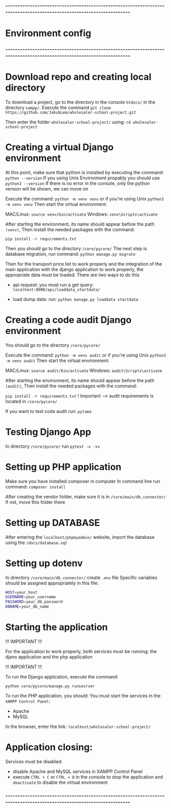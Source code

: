 ### --------------------------------------------------------------------------------------------------------------------
# Environment config
### --------------------------------------------------------------------------------------------------------------------


# Download repo and creating local directory

To download a project, go to the directory in the console `htdocs/` in the directory `xampp/`.
Execute the command `git clone https://github.com/JakubLem/wholesaler-school-project.git`

Then enter the folder `wholesaler-school-project/` using: 
```cd wholesaler-school-project```

# Creating a virtual Django environment

At this point, make sure that python is installed by executing the command: `python --version`
If you using Unix Environment propably you should use `python3 --version`
If there is no error in the console, only the python version will be shown, we can move on

Execute the command: `python -m venv venv` or if you're using Unix `python3 -m venv venv`
Then start the virtual environment:

MAC/Linux: `source venv/bin/activate`
Windows: `venv\Scripts\activate`

After starting the environment, its name should appear before the path `(venv)`, 
Then install the needed packages with the command:

`pip install -r requirements.txt`

Then you should go to the directory `/core/pycore/`
The next step is database migration, run command: `python manage.py migrate`

Then for the transport price list to work properly and the integration of the main application with the django application to work properly, the appropriate data must be loaded. There are two ways to do this

- api request:
you must run a get query: `localhost:8000/api/loaddata_startdata/`


- load dump data: 
run: `python manage.py loaddata startdata`

# Creating a code audit Django environment

You should go to the directory `/core/pycore/`

Execute the command: `python -m venv audit` or if you're using Unix `python3 -m venv audit`
Then start the virtual environment:

MAC/Linux: `source audit/bin/activate`
Windows: `audit\Scripts\activate`

After starting the environment, its name should appear before the path `(audit)`, 
Then install the needed packages with the command:

`pip install -r requirements.txt` ! Important --> audit requirements is located in `/core/pycore/`

If you want to test code audit run: `pylama`

# Testing Django App

In directory `/core/pycore/` run `pytest -x -vv`

# Setting up PHP application

Make sure you have installed composer in computer
In command line run command: `composer install`

After creating the vendor folder, make sure it is in `/core/main/db_connector/`
If not, move this folder there

# Setting up DATABASE

After entering the `localhost/phpmyadmin/` website, import the database using the `/docs/database.sql`

# Setting up dotenv

In directory `/core/main/db_connector/` create `.env` file
Specific variables should be assigned appropriately in this file:

```bash
HOST=your_host
USERNAME=your_username
PASSWORD=your_db_password
DBNAME=your_db_name
```

# Starting the application

!!! IMPORTANT !!!

For the application to work properly, both services must be running: the djano application and the php application

!!! IMPORTANT !!!

To run the Django application, execute the command:

`python core/pycore/manage.py runsesrver`

To run the PHP application, you should:
You must start the services in the `XAMPP Control Panel`:
- Apache
- MySQL

In the browser, enter the link: `localhost/wholesaler-school-project/`

# Application closing:

Services must be disabled:
- disable Apache and MySQL services in XAMPP Control Panel
- execute `CTRL + C` or `CTRL + D` in the console to stop the application and `deactivate` to disable the virtual environment

### --------------------------------------------------------------------------------------------------------------------
